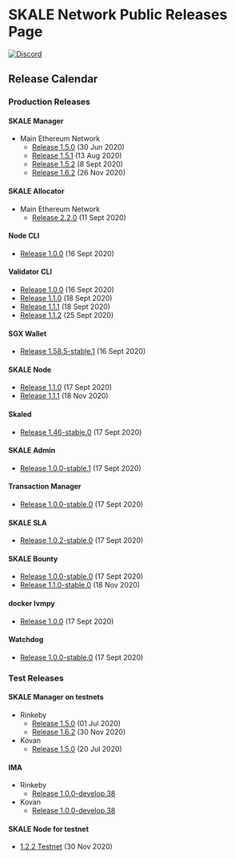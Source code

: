 # SKALE Network Public Releases Page

[![Discord](https://img.shields.io/discord/534485763354787851.svg)](https://discord.gg/vvUtWJB)

## Release Calendar

### Production Releases

#### SKALE Manager

- Main Ethereum Network
  - [Release 1.5.0](/releases/mainnet/skale-manager/1.5.0) (30 Jun 2020)
  - [Release 1.5.1](/releases/mainnet/skale-manager/1.5.1) (13 Aug 2020)
  - [Release 1.5.2](/releases/mainnet/skale-manager/1.5.2) (8 Sept 2020)
  - [Release 1.6.2](/releases/mainnet/skale-manager/1.6.2) (26 Nov 2020)

#### SKALE Allocator

- Main Ethereum Network
  - [Release 2.2.0](/releases/mainnet/skale-allocator/2.2.0) (11 Sept 2020)

#### Node CLI

- [Release 1.0.0](https://github.com/skalenetwork/skale-node-cli/releases/tag/1.0.0) (16 Sept 2020)

#### Validator CLI

- [Release 1.0.0](https://github.com/skalenetwork/validator-cli/releases/tag/1.0.0) (16 Sept 2020)
- [Release 1.1.0](https://github.com/skalenetwork/validator-cli/releases/tag/1.1.0) (18 Sept 2020)
- [Release 1.1.1](https://github.com/skalenetwork/validator-cli/releases/tag/1.1.1) (18 Sept 2020)
- [Release 1.1.2](https://github.com/skalenetwork/validator-cli/releases/tag/1.1.2) (25 Sept 2020)

#### SGX Wallet

- [Release 1.58.5-stable.1](https://github.com/skalenetwork/sgxwallet/releases/tag/1.58.5-stable.1) (16 Sept 2020)

#### SKALE Node

- [Release 1.1.0](https://github.com/skalenetwork/skale-node/releases/tag/1.1.0) (17 Sept 2020)
- [Release 1.1.1](https://github.com/skalenetwork/skale-node/releases/tag/1.1.1) (18 Nov 2020)

#### Skaled

- [Release 1.46-stable.0](https://github.com/skalenetwork/skaled/releases/tag/1.46-stable.0) (17 Sept 2020)  

#### SKALE Admin

- [Release 1.0.0-stable.1](https://github.com/skalenetwork/skale-admin/releases/tag/1.0.0-stable.0) (17 Sept 2020)  

#### Transaction Manager

- [Release 1.0.0-stable.0](https://github.com/skalenetwork/transaction-manager/releases/tag/1.0.0-stable.0) (17 Sept 2020)

#### SKALE SLA

- [Release 1.0.2-stable.0](https://github.com/skalenetwork/sla-agent/releases/tag/1.0.2-stable.0) (17 Sept 2020)

#### SKALE Bounty

- [Release 1.0.0-stable.0](https://github.com/skalenetwork/bounty-agent/releases/tag/1.0.0-stable.0) (17 Sept 2020)
- [Release 1.1.0-stable.0](https://github.com/skalenetwork/bounty-agent/releases/tag/1.1.0-stable.0) (18 Nov 2020)

#### docker lvmpy

- [Release 1.0.0](https://github.com/skalenetwork/docker-lvmpy/releases/tag/1.0.0) (17 Sept 2020)

#### Watchdog

- [Release 1.0.0-stable.0](https://github.com/skalenetwork/skale-watchdog/releases/tag/1.0.0-stable.0) (17 Sept 2020)

### Test Releases

#### SKALE Manager on testnets

- Rinkeby
  - [Release 1.5.0](/releases/rinkeby/skale-manager/1.5.0) (01 Jul 2020)
  - [Release 1.6.2](/releases/rinkeby/skale-manager/1.6.2) (30 Nov 2020)
- Kovan
  - [Release 1.5.0](/releases/kovan/skale-manager/1.5.0) (20 Jul 2020)

#### IMA

- Rinkeby
  - [Release 1.0.0-develop.38](/releases/rinkeby/IMA/1.0.0-develop.38)
- Kovan
  - [Release 1.0.0-develop.38](/releases/kovan/IMA/1.0.0-develop.38)

#### SKALE Node for testnet

- [1.2.2 Testnet](https://github.com/skalenetwork/skale-node/releases/tag/1.2.2-testnet) (30 Nov 2020)
